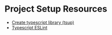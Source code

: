 # Project Setup Resources

- [Create typescript library (tsup)](https://simonboisset.com/blog/create-typescript-library-tsup)
- [Typescript ESLint](https://typescript-eslint.io/getting-started)
